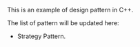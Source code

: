 This is an example of design pattern in C++. 

The list of pattern will be updated here:
   - Strategy Pattern. 
